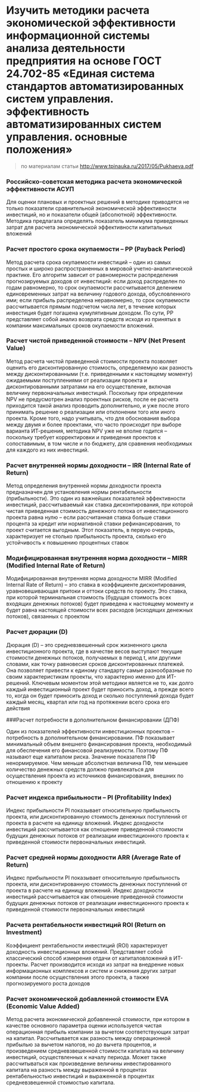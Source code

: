 # Изучить методики расчета экономической эффективности информационной системы анализа деятельности предприятия на основе ГОСТ 24.702-85 «Единая система стандартов автоматизированных систем управления. эффективность автоматизированных систем управления. основные положения»
> по материалам статьи http://www.tpinauka.ru/2017/05/Pukhaeva.pdf

### Российско-советская методика расчета экономической эффективности АСУП

Для оценки плановых и проектных решений в методике приводятся не только показатели сравнительной экономической эффективности инвестиций, но и показатели общей (абсолютной) эффективности. Методика предлагала определять показатель минимума приведенных затрат для расчета экономической эффективности капитальных вложений

### Расчет простого срока окупаемости – PP (Payback Period)

Метод расчета срока окупаемости инвестиций – один из самых простых и широко распространенных в мировой учетно-аналитической практике. Его алгоритм зависит от равномерности распределения прогнозируемых доходов от инвестиций: если доход распределен по годам равномерно, то срок окупаемости рассчитывается делением единовременных затрат на величину годового дохода, обусловленного ими; если прибыль распределена неравномерно, то срок окупаемости рассчитывается прямым подсчетом числа лет, в течение которых инвестиция будет погашена кумулятивным доходом. По сути, РР представляет собой анализ возврата средств исходя из принятых в компании максимальных сроков окупаемости вложений.

### Расчет чистой приведенной стоимости – NPV (Net Present Value)

Метод расчета чистой приведенной стоимости проекта позволяет оценить его дисконтированную стоимость, определяемую как разность между дисконтированными (т.е. приведенными к настоящему моменту) ожидаемыми поступлениями от реализации проекта и дисконтированными затратами на его осуществление, включая величину первоначальных инвестиций. Поскольку при определении NPV не предусмотрен анализ проектных рисков, после ее расчета приходится такой анализ проводить дополнительно, и уже после этого принимать решение о реализации или отклонении того или иного проекта. Кроме того, надо учитывать, что для обоснования выбора между двумя и более проектами, что часто происходит при выборе варианта ИТ-решения, методика NPV уже не вполне годится – поскольку требует корректировки и приведения проектов к сопоставимым, в том числе и по бюджету, для сравнения необходимых для каждого из них инвестиций.

### Расчет внутренней нормы доходности – IRR (Internal Rate of Return)

Метод определения внутренней нормы доходности проекта предназначен для установления нормы рентабельности (прибыльности). Это один из важнейших показателей эффективности инвестиций, рассчитываемый как ставка дисконтирования, при которой чистая приведенная стоимость денежного потока от инвестиционного проекта равна нулю – если рассчитанная ставка больше ставки процента за кредит или нормативной ставки рефинансирования, то проект считается выгодным. Этот показатель, в первую очередь, характеризует не столько прибыльность проекта, сколько его устойчивость к повышению процентных ставок

### Модифицированная внутренняя норма доходности – MIRR (Modified Internal Rate of Return)

Модифицированная внутренняя норма доходности MIRR (Modified Internal Rate of Return) – это ставка в коэффициенте дисконтирования, уравновешивающая притоки и оттоки средств по проекту. Это ставка, при которой терминальная стоимость (будущая стоимость всех входящих денежных потоков) будет приведена к настоящему моменту и будет равна настоящей стоимости всех расходов (исходящих денежных потоков), связанных с проектом

### Расчет дюрации (D)

Дюрация (D) – это средневзвешенный срок жизненного цикла инвестиционного проекта, где в качестве весов выступают текущие стоимости денежных потоков, получаемых в период t, или другими словами, как точку равновесия сроков дисконтированных платежей. Она позволяет привести к единому стандарту самые разнообразные по своим характеристикам проекты, что характерно именно для ИТ-решений. Ключевым моментом этой методики является не то, как долго каждый инвестиционный проект будет приносить доход, а прежде всего то, когда он будет приносить доход и сколько поступлений дохода будет каждый месяц, квартал или год на протяжении всего срока его действия

###Расчет потребности в дополнительном финансировании (ДПФ)

Один из показателей эффективности инвестиционных проектов – потребность в дополнительном финансировании. ПФ показывает минимальный объем внешнего финансирования проекта, необходимый для обеспечения его финансовой реализуемости. Поэтому ПФ называют еще капиталом риска. Значение показателя ПФ ненормируемое. Чем меньше абсолютная величина ПФ, тем меньшее количество денежных средств должно привлекаться для осуществления проекта из источников финансирования, внешних по отношению к проекту

### Расчет индекса прибыльности – PI (Profitability Index)

Индекс прибыльности PI показывает относительную прибыльность проекта, или дисконтированную стоимость денежных поступлений от проекта в расчете на единицу вложений. Индекс доходности инвестиций рассчитывается как отношение приведенной стоимости будущих денежных потоков от реализации инвестиционного проекта к приведенной стоимости первоначальных инвестиций.

### Расчет средней нормы доходности ARR (Average Rate of Return)

Индекс прибыльности PI показывает относительную прибыльность проекта, или дисконтированную стоимость денежных поступлений от проекта в расчете на единицу вложений. Индекс доходности инвестиций рассчитывается как отношение приведенной стоимости будущих денежных потоков от реализации инвестиционного проекта к приведенной стоимости первоначальных инвестиций

### Расчета рентабельности инвестиций ROI (Return on Investment)

Коэффициент рентабельности инвестиций (ROI) характеризует доходность инвестиционных вложений. Представляет собой классический способ измерения отдачи от капиталовложений в ИТ-проекты. Расчет производится исходя из затрат на внедрение новых информационных комплексов и систем и снижения других затрат компании после осуществления этого проекта, а также прогнозируемого роста доходов

### Расчет экономической добавленной стоимости EVA (Economic Value Added)

Метод расчета экономической добавленной стоимости, при котором в качестве основного параметра оценки используется чистая операционная прибыль компании за вычетом соответствующих затрат на капитал. Рассчитывается как разность между операционной прибылью за вычетом налогов, но до вычета процентов, и произведением средневзвешенной стоимости капитала на величину инвестиций, осуществленных к началу периода. Может также рассчитываться как произведение величины инвестированного капитала на разность между выраженной в процентах рентабельностью инвестиций и выраженной в процентах средневзвешенной стоимостью капитала.

